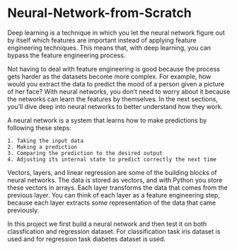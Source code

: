 # Neural-Network-from-Scratch

Deep learning is a technique in which you let the neural network figure out by itself which features are important instead of applying feature engineering techniques. This means that, with deep learning, you can bypass the feature engineering process.

Not having to deal with feature engineering is good because the process gets harder as the datasets become more complex. For example, how would you extract the data to predict the mood of a person given a picture of her face? With neural networks, you don’t need to worry about it because the networks can learn the features by themselves. In the next sections, you’ll dive deep into neural networks to better understand how they work.

A neural network is a system that learns how to make predictions by following these steps:

    1. Taking the input data
    2. Making a prediction
    3. Comparing the prediction to the desired output
    4. Adjusting its internal state to predict correctly the next time

Vectors, layers, and linear regression are some of the building blocks of neural networks. The data is stored as vectors, and with Python you store these vectors in arrays. Each layer transforms the data that comes from the previous layer. You can think of each layer as a feature engineering step, because each layer extracts some representation of the data that came previously.

In this project we first build a neural network and then test it on both classfication and regression dataset. For classification task iris dataset is used and for regression task diabetes dataset is used.
